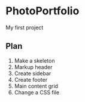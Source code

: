 # PhotoPortfolio
My first project


## Plan

1. Make a skeleton
2. Markup header 
3. Create sidebar 
4. Create footer 
5. Main content grid
6. Change a CSS file